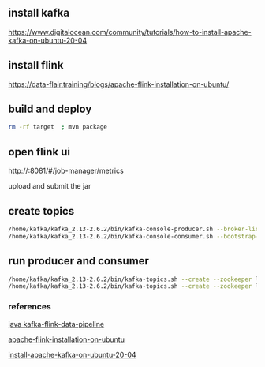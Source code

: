 ## install kafka

https://www.digitalocean.com/community/tutorials/how-to-install-apache-kafka-on-ubuntu-20-04 

## install flink 

https://data-flair.training/blogs/apache-flink-installation-on-ubuntu/

## build and deploy

```bash
rm -rf target  ; mvn package
```

## open flink ui

http://<ip>:8081/#/job-manager/metrics

upload and submit the jar

## create topics

```bash
/home/kafka/kafka_2.13-2.6.2/bin/kafka-console-producer.sh --broker-list localhost:9092 --topic flink_input
/home/kafka/kafka_2.13-2.6.2/bin/kafka-console-consumer.sh --bootstrap-server localhost:9092 --topic flink_output
```

## run producer and consumer
```bash
/home/kafka/kafka_2.13-2.6.2/bin/kafka-topics.sh --create --zookeeper localhost:2181 --replication-factor 1 --partitions 1 --topic flink_input
/home/kafka/kafka_2.13-2.6.2/bin/kafka-topics.sh --create --zookeeper localhost:2181 --replication-factor 1 --partitions 1 --topic flink_output
```

### references
[java kafka-flink-data-pipeline](https://www.baeldung.com/kafka-flink-data-pipeline)

[apache-flink-installation-on-ubuntu](https://data-flair.training/blogs/apache-flink-installation-on-ubuntu)

[install-apache-kafka-on-ubuntu-20-04](https://www.digitalocean.com/community/tutorials/how-to-install-apache-kafka-on-ubuntu-20-04) 




